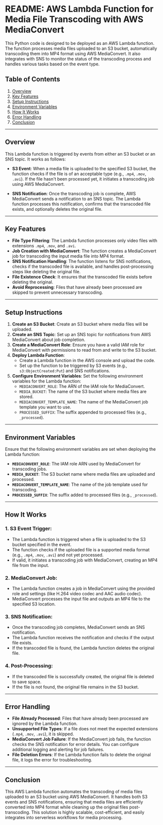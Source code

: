 # README: AWS Lambda Function for Media File Transcoding with AWS MediaConvert

This Python code is designed to be deployed as an AWS Lambda function. The function processes media files uploaded to an S3 bucket, automatically transcoding them into MP4 format using AWS MediaConvert. It also integrates with SNS to monitor the status of the transcoding process and handles various tasks based on the event type.

## Table of Contents
1. [Overview](#overview)
2. [Key Features](#key-features)
3. [Setup Instructions](#setup-instructions)
4. [Environment Variables](#environment-variables)
5. [How It Works](#how-it-works)
6. [Error Handling](#error-handling)
7. [Conclusion](#conclusion)

---

## Overview

This Lambda function is triggered by events from either an S3 bucket or an SNS topic. It works as follows:

- **S3 Event**: When a media file is uploaded to the specified S3 bucket, the function checks if the file is of an acceptable type (e.g., `.mp4`, `.mov`, `.avi`). If the file hasn't been processed yet, it initiates a transcoding job using AWS MediaConvert.
  
- **SNS Notification**: Once the transcoding job is complete, AWS MediaConvert sends a notification to an SNS topic. The Lambda function processes this notification, confirms that the transcoded file exists, and optionally deletes the original file.

---

## Key Features

- **File Type Filtering**: The Lambda function processes only video files with extensions `.mp4`, `.mov`, and `.avi`.
- **Job Creation with MediaConvert**: The function creates a MediaConvert job for transcoding the input media file into MP4 format.
- **SNS Notification Handling**: The function listens for SNS notifications, checks if the transcoded file is available, and handles post-processing steps like deleting the original file.
- **File Existence Check**: It ensures that the transcoded file exists before deleting the original.
- **Avoid Reprocessing**: Files that have already been processed are skipped to prevent unnecessary transcoding.

---

## Setup Instructions

1. **Create an S3 Bucket**: Create an S3 bucket where media files will be uploaded.
2. **Create an SNS Topic**: Set up an SNS topic for notifications from AWS MediaConvert about job completion.
3. **Create a MediaConvert Role**: Ensure you have a valid IAM role for MediaConvert with permissions to read from and write to the S3 bucket.
4. **Deploy Lambda Function**:
   - Create a Lambda function in the AWS console and upload the code.
   - Set up the function to be triggered by S3 events (e.g., `s3:ObjectCreated:Put`) and SNS notifications.
5. **Configure Environment Variables**: Set the following environment variables for the Lambda function:
   - `MEDIACONVERT_ROLE`: The ARN of the IAM role for MediaConvert.
   - `MEDIA_BUCKET`: The name of the S3 bucket where media files are stored.
   - `MEDIACONVERT_TEMPLATE_NAME`: The name of the MediaConvert job template you want to use.
   - `PROCESSED_SUFFIX`: The suffix appended to processed files (e.g., `_processed`).

---

## Environment Variables

Ensure that the following environment variables are set when deploying the Lambda function:

- **`MEDIACONVERT_ROLE`**: The IAM role ARN used by MediaConvert for transcoding jobs.
- **`MEDIA_BUCKET`**: The S3 bucket name where media files are uploaded and processed.
- **`MEDIACONVERT_TEMPLATE_NAME`**: The name of the job template used for transcoding.
- **`PROCESSED_SUFFIX`**: The suffix added to processed files (e.g., `_processed`).

---

## How It Works

### 1. **S3 Event Trigger**:
   - The Lambda function is triggered when a file is uploaded to the S3 bucket specified in the event.
   - The function checks if the uploaded file is a supported media format (e.g., `.mp4`, `.mov`, `.avi`) and not yet processed.
   - If valid, it initiates a transcoding job with MediaConvert, creating an MP4 file from the input.

### 2. **MediaConvert Job**:
   - The Lambda function creates a job in MediaConvert using the provided role and settings (like H.264 video codec and AAC audio codec).
   - MediaConvert processes the input file and outputs an MP4 file to the specified S3 location.

### 3. **SNS Notification**:
   - Once the transcoding job completes, MediaConvert sends an SNS notification.
   - The Lambda function receives the notification and checks if the output file exists.
   - If the transcoded file is found, the Lambda function deletes the original file.

### 4. **Post-Processing**:
   - If the transcoded file is successfully created, the original file is deleted to save space.
   - If the file is not found, the original file remains in the S3 bucket.

---

## Error Handling

- **File Already Processed**: Files that have already been processed are ignored by the Lambda function.
- **Unsupported File Types**: If a file does not meet the expected extensions (`.mp4`, `.mov`, `.avi`), it is skipped.
- **MediaConvert Job Failure**: If the MediaConvert job fails, the function checks the SNS notification for error details. You can configure additional logging and alerting for job failures.
- **File Deletion Errors**: If the Lambda function fails to delete the original file, it logs the error for troubleshooting.

---

## Conclusion

This AWS Lambda function automates the transcoding of media files uploaded to an S3 bucket using AWS MediaConvert. It handles both S3 events and SNS notifications, ensuring that media files are efficiently converted into MP4 format while cleaning up the original files post-transcoding. This solution is highly scalable, cost-efficient, and easily integrates into serverless workflows for media processing.

